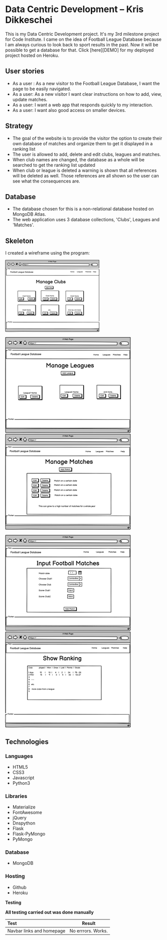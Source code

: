 # Data Centric Development – Kris Dikkeschei

This is my Data Centric Development project. It's my 3rd milestone project for Code Institute. I came on the idea of Football League Database because I am always curious to look back to sport results in the past. Now it will be possible to get a database for that.
Click [here][DEMO] for my deployed project hosted on Heroku.

## User stories
* As a user : As a new visitor to the Football League Database, I want the page to be easily navigated.
* As a user: As a new visitor I want clear instructions on how to add, view, update matches.
* As a user: I want a web app that responds quickly to my interaction.
* As a user: I want also good access on smaller devices.

## Strategy
* The goal of the website is to provide the visitor the option to create their own database of matches and organize them to get it displayed in a ranking list
* The user is allowed to add, delete and edit clubs, leagues and matches.
* When club names are changed, the database as a whole will be searched to get the ranking list updated
* When club or league is deleted a warning is shown that all references will be deleted as well. Those references are all shown so the user can see what the consequences are.


## Database
* The database chosen for this is a non-relational database hosted on MongoDB Atlas.
* The web application uses 3 database collections, 'Clubs', Leagues and 'Matches'.

## Skeleton
I created a wireframe using the program:


![front page](https://github.com/Kriz-hub/Football_League_Database/blob/main/static/wireframes/page%201%20home%20small.png) 

![Page2](https://github.com/Kriz-hub/Football_League_Database/blob/main/static/wireframes/page%202%20small.png) ![Page3](https://github.com/Kriz-hub/Football_League_Database/blob/main/static/wireframes/page%203%20small.png) 

![Page4](https://github.com/Kriz-hub/Football_League_Database/blob/main/static/wireframes/page%204%20small.png) ![Page5](https://github.com/Kriz-hub/Football_League_Database/blob/main/static/wireframes/page%205%20small.png)



## Technologies

### Languages
* HTML5
* CSS3
* Javascript
* Python3

### Libraries
* Materialize
* FontAwesome
* jQuery
* Dnspython
* Flask
* Flask-PyMongo
* PyMongo

### Database
* MongoDB

### Hosting
* Github
* Heroku

**Testing**

**All testing carried out was done manually**

| Test      | Result | 
| :---        |    :----:   |   
| Navbar links and homepage     | No errrors. Works.|        |    :----:   |







